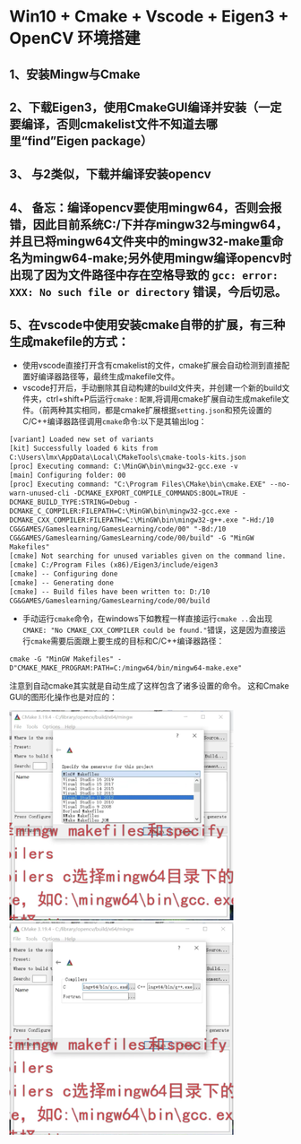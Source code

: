 # Win10 + Cmake + Vscode + Eigen3 + OpenCV 环境搭建
## 1、安装Mingw与Cmake
## 2、下载Eigen3，使用CmakeGUI编译并安装（一定要编译，否则cmakelist文件不知道去哪里“find”Eigen package）
## 3、 与2类似，下载并编译安装opencv
## 4、 备忘：编译opencv要使用mingw64，否则会报错，因此目前系统C:/下并存mingw32与mingw64，并且已将mingw64文件夹中的mingw32-make重命名为mingw64-make;另外使用mingw编译opencv时出现了因为**文件路径中存在空格**导致的 ``` gcc: error: XXX: No such file or directory ``` 错误，今后切忌。
## 5、在vscode中使用安装cmake自带的扩展，有三种生成makefile的方式：
* 使用vscode直接打开含有cmakelist的文件，cmake扩展会自动检测到直接配置好编译器路径等，最终生成makefile文件。
* vscode打开后，手动删除其自动构建的build文件夹，并创建一个新的build文件夹，ctrl+shift+P后运行```cmake：配置```,将调用cmake扩展自动生成makefile文件。（前两种其实相同，都是cmake扩展根据```setting.json```和预先设置的C/C++编译器路径调用```cmake```命令:以下是其输出log：
```
[variant] Loaded new set of variants
[kit] Successfully loaded 6 kits from C:\Users\lmx\AppData\Local\CMakeTools\cmake-tools-kits.json
[proc] Executing command: C:\MinGW\bin\mingw32-gcc.exe -v
[main] Configuring folder: 00 
[proc] Executing command: "C:\Program Files\CMake\bin\cmake.EXE" --no-warn-unused-cli -DCMAKE_EXPORT_COMPILE_COMMANDS:BOOL=TRUE -DCMAKE_BUILD_TYPE:STRING=Debug -DCMAKE_C_COMPILER:FILEPATH=C:\MinGW\bin\mingw32-gcc.exe -DCMAKE_CXX_COMPILER:FILEPATH=C:\MinGW\bin\mingw32-g++.exe "-Hd:/10 CG&GAMES/Gameslearning/GamesLearning/code/00" "-Bd:/10 CG&GAMES/Gameslearning/GamesLearning/code/00/build" -G "MinGW Makefiles"
[cmake] Not searching for unused variables given on the command line.
[cmake] C:/Program Files (x86)/Eigen3/include/eigen3
[cmake] -- Configuring done
[cmake] -- Generating done
[cmake] -- Build files have been written to: D:/10 CG&GAMES/Gameslearning/GamesLearning/code/00/build
```
* 手动运行```cmake```命令，在windows下如教程一样直接运行```cmake ..```会出现```CMAKE: "No CMAKE_CXX_COMPILER could be found."```错误，这是因为直接运行```cmake```需要后面跟上要生成的目标和C/C++编译器路径：
```
cmake -G "MinGW Makefiles" -D"CMAKE_MAKE_PROGRAM:PATH=C:/mingw64/bin/mingw64-make.exe"
```
注意到自动cmake其实就是自动生成了这样包含了诸多设置的命令。
这和Cmake GUI的图形化操作也是对应的：

<img src="image\CmakeGUI.png" width="400px"/>
<img src="image\CmakeGUI2.png" width="400px"/>